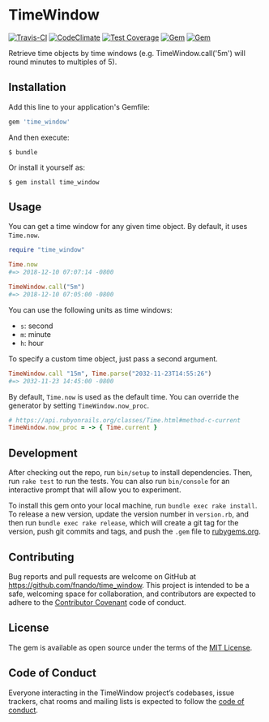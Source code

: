# TimeWindow

[![Travis-CI](https://travis-ci.org/fnando/time_window.svg)](https://travis-ci.org/fnando/time_window)
[![CodeClimate](https://codeclimate.com/github/fnando/time_window.svg)](https://codeclimate.com/github/fnando/time_window)
[![Test Coverage](https://codeclimate.com/github/fnando/time_window/badges/coverage.svg)](https://codeclimate.com/github/fnando/time_window/coverage)
[![Gem](https://img.shields.io/gem/v/time_window.svg)](https://rubygems.org/gems/time_window)
[![Gem](https://img.shields.io/gem/dt/time_window.svg)](https://rubygems.org/gems/time_window)

Retrieve time objects by time windows (e.g. TimeWindow.call('5m') will round minutes to multiples of 5).

## Installation

Add this line to your application's Gemfile:

```ruby
gem 'time_window'
```

And then execute:

    $ bundle

Or install it yourself as:

    $ gem install time_window

## Usage

You can get a time window for any given time object. By default, it uses `Time.now`.

```ruby
require "time_window"

Time.now
#=> 2018-12-10 07:07:14 -0800

TimeWindow.call("5m")
#=> 2018-12-10 07:05:00 -0800
```

You can use the following units as time windows:

- `s`: second
- `m`: minute
- `h`: hour

To specify a custom time object, just pass a second argument.

```ruby
TimeWindow.call "15m", Time.parse("2032-11-23T14:55:26")
#=> 2032-11-23 14:45:00 -0800
```

By default, `Time.now` is used as the default time. You can override the generator by setting `TimeWindow.now_proc`.

```ruby
# https://api.rubyonrails.org/classes/Time.html#method-c-current
TimeWindow.now_proc = -> { Time.current }
```

## Development

After checking out the repo, run `bin/setup` to install dependencies. Then, run `rake test` to run the tests. You can also run `bin/console` for an interactive prompt that will allow you to experiment.

To install this gem onto your local machine, run `bundle exec rake install`. To release a new version, update the version number in `version.rb`, and then run `bundle exec rake release`, which will create a git tag for the version, push git commits and tags, and push the `.gem` file to [rubygems.org](https://rubygems.org).

## Contributing

Bug reports and pull requests are welcome on GitHub at https://github.com/fnando/time_window. This project is intended to be a safe, welcoming space for collaboration, and contributors are expected to adhere to the [Contributor Covenant](http://contributor-covenant.org) code of conduct.

## License

The gem is available as open source under the terms of the [MIT License](https://opensource.org/licenses/MIT).

## Code of Conduct

Everyone interacting in the TimeWindow project’s codebases, issue trackers, chat rooms and mailing lists is expected to follow the [code of conduct](https://github.com/fnando/time_window/blob/master/CODE_OF_CONDUCT.md).
